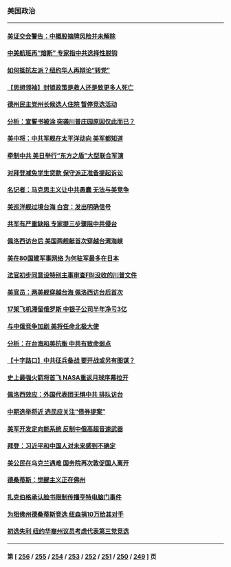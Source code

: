 ### 美国政治
---
#### [美证交会警告：中概股摘牌风险并未解除](../../pages/ncid1078159/n13812841.md) 
#### [中美航班再“熔断” 专家指中共选择性脱钩](../../pages/ncid1078159/n13812797.md) 
#### [如何抵抗左派？纽约华人再辩论“转党”](../../pages/ncid1078159/n13812762.md) 
#### [【思想领袖】封锁政策是救人还是致更多人死亡](../../pages/ncid1078159/n13795605.md) 
#### [德州民主党州长候选人住院 暂停竞选活动](../../pages/ncid1078159/n13812366.md) 
#### [分析：宣誓书被涂 突袭川普庄园原因仅此而已？](../../pages/ncid1078159/n13812277.md) 
#### [美中将：中共军舰在太平洋动向 美军都知道](../../pages/ncid1078159/n13811675.md) 
#### [牵制中共 美日举行“东方之盾”大型联合军演](../../pages/ncid1078159/n13812336.md) 
#### [对拜登减免学生贷款 保守派正准备提起诉讼](../../pages/ncid1078159/n13812284.md) 
#### [名记者：马克思主义让中共愚蠢 无法与美竞争](../../pages/ncid1078159/n13811005.md) 
#### [美巡洋舰过境台海 白宫：发出明确信号](../../pages/ncid1078159/n13812312.md) 
#### [共军有严重缺陷 专家提三步骤阻中共侵台](../../pages/ncid1078159/n13811064.md) 
#### [佩洛西访台后 美国两舰艇首次穿越台湾海峡](../../pages/ncid1078159/n13812095.md) 
#### [美在80国建军事网络 为何驻军最多在日本](../../pages/ncid1078159/n13807397.md) 
#### [法官初步同意设特别主事审查FBI没收的川普文件](../../pages/ncid1078159/n13811823.md) 
#### [美官员：两美舰穿越台海 佩洛西访台后首次](../../pages/ncid1078159/n13812003.md) 
#### [17架飞机滞留俄罗斯 中银子公司半年净亏3亿](../../pages/ncid1078159/n13811676.md) 
#### [与中俄竞争加剧 美将任命北极大使](../../pages/ncid1078159/n13811654.md) 
#### [分析：在台海和美抗衡 中共有致命弱点](../../pages/ncid1078159/n13807798.md) 
#### [【十字路口】中共征兵备战 要开战或另有图谋？](../../pages/ncid1078159/n13811649.md) 
#### [史上最强火箭将首飞 NASA重返月球序幕拉开](../../pages/ncid1078159/n13811587.md) 
#### [佩洛西效应：外国代表团无惧中共 排队访台](../../pages/ncid1078159/n13811609.md) 
#### [中期选举将近 选民应关注“债券提案”](../../pages/ncid1078159/n13811608.md) 
#### [美军开发定向能系统 反制中俄高超音速武器](../../pages/ncid1078159/n13811549.md) 
#### [拜登：习近平和中国人对未来感到不确定](../../pages/ncid1078159/n13811569.md) 
#### [美公民在乌克兰遇难 国务院再次敦促国人离开](../../pages/ncid1078159/n13811512.md) 
#### [德桑蒂斯：觉醒主义正在佛州](../../pages/ncid1078159/n13811349.md) 
#### [扎克伯格承认脸书限制传播亨特电脑门事件](../../pages/ncid1078159/n13811061.md) 
#### [为阻佛州德桑蒂斯竞选 纽森捐10万给其对手](../../pages/ncid1078159/n13811122.md) 
#### [初选失利 纽约华裔州议员考虑代表第三党竞选](../../pages/ncid1078159/n13811008.md) 

---
#### 第 [ [256](./256.md) / [255](./255.md) / [254](./254.md) / [253](./253.md) / [252](./252.md) / [251](./251.md) / [250](./250.md) / [249](./249.md) ] 页

